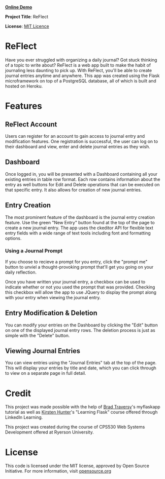 [**Online Demo**](https://reflect-d6907657a0b0.herokuapp.com/)

**Project Title**: ReFlect

**License**: [MIT Licence](LICENSE.md)

# ReFlect
Have you ever struggled with organizing a daily journal? Got stuck thinking of a topic to write about? ReFlect is a web app built to make the habit of journaling less daunting to pick up. With ReFlect, you'll be able to create journal entries anytime and anywhere. This app was created using the Flask microframework on top of a PostgreSQL database, all of which is built and hosted on Heroku. 

# Features

## ReFlect Account

Users can register for an account to gain access to journal entry and modification features. One registration is successful, the user can log on to their dashboard and view, enter and delete journal entries as they wish.

## Dashboard

Once logged in, you will be presented with a Dashboard containing all your existing entries in table row format. Each row contains information about the entry as well buttons for Edit and Delete operations that can be executed on that specific entry. It also allows for creation of new journal entries.

## Entry Creation

The most prominent feature of the dashboard is the journal entry creation feature. Use the green "New Entry" button found at the top of the page to create a new journal entry. The app uses the ckeditor API for flexible text entry fields with a wide range of text tools including font and formatting options.

### Using a Journal Prompt

If you choose to recieve a prompt for you entry, click the "prompt me" button to unviel a thought-provoking prompt that'll get you going on your daily reflection. 

Once you have written your journal entry, a checkbox can be used to indicate whether or not you used the prompt that was provided. Checking this checkbox will allow the app to use JQuery to display the prompt along with your entry when viewing the journal entry.

## Entry Modification & Deletion

You can modify your entries on the Dashboard by clicking the "Edit" button on one of the displayed journal entry rows. The deletion process is just as simple with the "Delete" button.

## Viewing Journal Entries 

You can view entries using the "Journal Entries" tab at the top of the page. This will display your entries by title and date, which you can click through to view on a separate page in full detail.

# Credit 

This project was made possible with the help of [Brad Traversy](https://github.com/bradtraversy)'s myflaskapp tutorial as well as [Kirsten Hunter](https://www.linkedin.com/in/synedra)'s "Learning Flask" course offered through LinkedIn Learning.

This project was created during the course of CPS530 Web Systems Development offered at Ryerson University.

# License
This code is licensed under the MIT license, approved by Open Source Initiative. For more information, visit [opensource.org](https://opensource.org/licenses/MIT)
